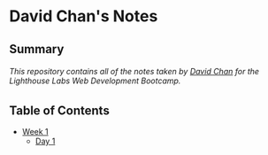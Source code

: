# David Chan's Notes
## Summary
###### This repository contains all of the notes taken by [David Chan](https://github.com/Davichavix) for the Lighthouse Labs Web Development Bootcamp.
## Table of Contents
* [Week 1](/Week_1)
    * [Day 1](/Week_1/Day_1)